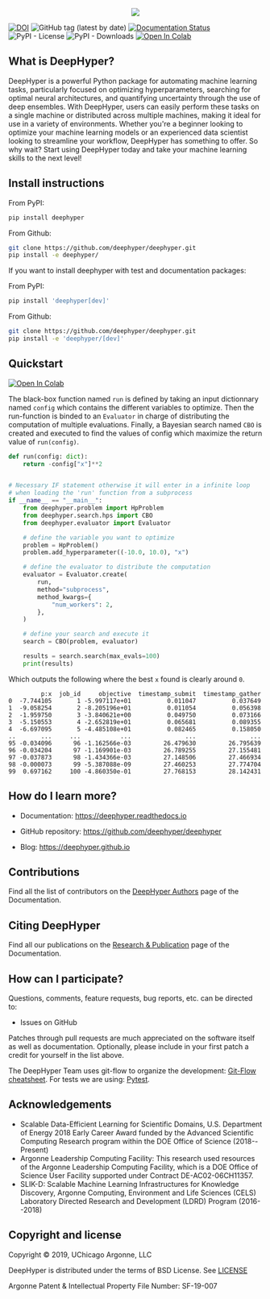 <p align="center">
<img src="docs/_static/logo/medium.png">
</p>

[![DOI](https://zenodo.org/badge/156403341.svg)](https://zenodo.org/badge/latestdoi/156403341)
![GitHub tag (latest by date)](https://img.shields.io/github/tag-date/deephyper/deephyper.svg?label=version)
[![Documentation Status](https://readthedocs.org/projects/deephyper/badge/?version=latest)](https://deephyper.readthedocs.io/en/latest/?badge=latest)
![PyPI - License](https://img.shields.io/pypi/l/deephyper.svg)
![PyPI - Downloads](https://img.shields.io/pypi/dm/deephyper.svg?label=Pypi%20downloads)
[![Open In Colab](https://colab.research.google.com/assets/colab-badge.svg)](https://colab.research.google.com/github/deephyper/tutorials/blob/main/tutorials/colab/DeepHyper_101.ipynb)
<!-- [![Build Status](https://travis-ci.com/deephyper/deephyper.svg?branch=develop)](https://travis-ci.com/deephyper/deephyper) -->

## What is DeepHyper?

DeepHyper is a powerful Python package for automating machine learning tasks, particularly focused on optimizing hyperparameters, searching for optimal neural architectures, and quantifying uncertainty through the use of deep ensembles. With DeepHyper, users can easily perform these tasks on a single machine or distributed across multiple machines, making it ideal for use in a variety of environments. Whether you're a beginner looking to optimize your machine learning models or an experienced data scientist looking to streamline your workflow, DeepHyper has something to offer. So why wait? Start using DeepHyper today and take your machine learning skills to the next level!

## Install instructions

From PyPI:

```bash
pip install deephyper
```

From Github:

```bash
git clone https://github.com/deephyper/deephyper.git
pip install -e deephyper/
```

If you want to install deephyper with test and documentation packages:

From PyPI:

```bash
pip install 'deephyper[dev]'
```

From Github:

```bash
git clone https://github.com/deephyper/deephyper.git
pip install -e 'deephyper/[dev]'
```

## Quickstart

[![Open In Colab](https://colab.research.google.com/assets/colab-badge.svg)](https://colab.research.google.com/github/deephyper/tutorials/blob/main/tutorials/colab/DeepHyper_101.ipynb)

The black-box function named `run` is defined by taking an input dictionnary named `config` which contains the different variables to optimize. Then the run-function is binded to an `Evaluator` in charge of distributing the computation of multiple evaluations. Finally, a Bayesian search named `CBO` is created and executed to find the values of config which maximize the return value of `run(config)`.

```python
def run(config: dict):
    return -config["x"]**2


# Necessary IF statement otherwise it will enter in a infinite loop
# when loading the 'run' function from a subprocess
if __name__ == "__main__":
    from deephyper.problem import HpProblem
    from deephyper.search.hps import CBO
    from deephyper.evaluator import Evaluator

    # define the variable you want to optimize
    problem = HpProblem()
    problem.add_hyperparameter((-10.0, 10.0), "x")

    # define the evaluator to distribute the computation
    evaluator = Evaluator.create(
        run,
        method="subprocess",
        method_kwargs={
            "num_workers": 2,
        },
    )

    # define your search and execute it
    search = CBO(problem, evaluator)

    results = search.search(max_evals=100)
    print(results)
```

Which outputs the following where the best ``x`` found is clearly around ``0``.

```verbatim
         p:x  job_id     objective  timestamp_submit  timestamp_gather
0  -7.744105       1 -5.997117e+01          0.011047          0.037649
1  -9.058254       2 -8.205196e+01          0.011054          0.056398
2  -1.959750       3 -3.840621e+00          0.049750          0.073166
3  -5.150553       4 -2.652819e+01          0.065681          0.089355
4  -6.697095       5 -4.485108e+01          0.082465          0.158050
..       ...     ...           ...               ...               ...
95 -0.034096      96 -1.162566e-03         26.479630         26.795639
96 -0.034204      97 -1.169901e-03         26.789255         27.155481
97 -0.037873      98 -1.434366e-03         27.148506         27.466934
98 -0.000073      99 -5.387088e-09         27.460253         27.774704
99  0.697162     100 -4.860350e-01         27.768153         28.142431
```

## How do I learn more?

* Documentation: <https://deephyper.readthedocs.io>

* GitHub repository: <https://github.com/deephyper/deephyper>

* Blog: <https://deephyper.github.io>

## Contributions

Find all the list of contributors on the [DeepHyper Authors](https://deephyper.github.io/aboutus) page of the Documentation.

## Citing DeepHyper

Find all our publications on the [Research & Publication](https://deephyper.github.io/papers) page of the Documentation.

## How can I participate?

Questions, comments, feature requests, bug reports, etc. can be directed to:

* Issues on GitHub

Patches through pull requests are much appreciated on the software itself as well as documentation.
Optionally, please include in your first patch a credit for yourself in the list above.

The DeepHyper Team uses git-flow to organize the development: [Git-Flow cheatsheet](https://danielkummer.github.io/git-flow-cheatsheet/). For tests we are using: [Pytest](https://docs.pytest.org/en/latest/).

## Acknowledgements

* Scalable Data-Efficient Learning for Scientific Domains, U.S. Department of Energy 2018 Early Career Award funded by the Advanced Scientific Computing Research program within the DOE Office of Science (2018--Present)
* Argonne Leadership Computing Facility: This research used resources of the Argonne Leadership Computing Facility, which is a DOE Office of Science User Facility supported under Contract DE-AC02-06CH11357.
* SLIK-D: Scalable Machine Learning Infrastructures for Knowledge Discovery, Argonne Computing, Environment and Life Sciences (CELS) Laboratory Directed Research and Development (LDRD) Program (2016--2018)

## Copyright and license

Copyright © 2019, UChicago Argonne, LLC

DeepHyper is distributed under the terms of BSD License. See [LICENSE](https://github.com/deephyper/deephyper/blob/master/LICENSE.md)

Argonne Patent & Intellectual Property File Number: SF-19-007
